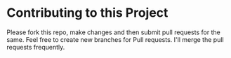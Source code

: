 # Contributing to this Project

Please fork this repo, make changes and then submit pull requests for the same. Feel free to create new branches for Pull requests.
I'll merge the pull requests frequently.
